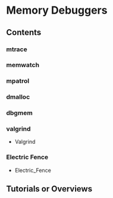# Memory Debuggers
## Contents
### mtrace
### memwatch
### mpatrol
### dmalloc
### dbgmem
### valgrind
* Valgrind
### Electric Fence
* Electric_Fence
## Tutorials or Overviews
